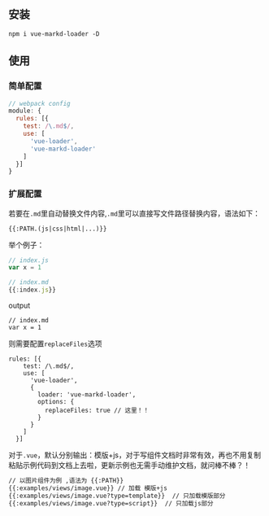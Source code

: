 ## 安装

```
npm i vue-markd-loader -D
```

## 使用

### 简单配置
```javascript
// webpack config
module: {
  rules: [{
    test: /\.md$/,
    use: [
      'vue-loader',
      'vue-markd-loader'
    ]
  }]
}
```

### 扩展配置

若要在`.md`里自动替换文件内容,`.md`里可以直接写文件路径替换内容，语法如下：

```
{{:PATH.(js|css|html|...)}}
```
举个例子：

```javascript
// index.js
var x = 1

```

```javascript
// index.md
{{:index.js}}
```

output

```
// index.md
var x = 1
```

则需要配置`replaceFiles`选项

```
rules: [{
    test: /\.md$/,
    use: [
      'vue-loader',
      {
        loader: 'vue-markd-loader',
        options: {
          replaceFiles: true // 这里！！
        }
      }
    ]
  }]
```

对于`.vue`，默认分别输出：模版+js，对于写组件文档时非常有效，再也不用复制粘贴示例代码到文档上去啦，更新示例也无需手动维护文档，就问棒不棒？！


```html
// 以图片组件为例 ,语法为 {{:PATH}}
{{:examples/views/image.vue}} // 加载 模版+js
{{:examples/views/image.vue?type=template}}  // 只加载模版部分
{{:examples/views/image.vue?type=script}}  // 只加载js部分

```
 
